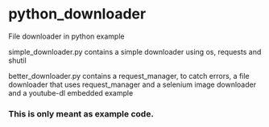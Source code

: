 # python_downloader
File downloader in python example

simple_downloader.py contains a simple downloader using os, requests and shutil

better_downloader.py contains a request_manager, to catch errors, a file downloader that uses request_manager and a selenium image downloader and a youtube-dl embedded example

### This is only meant as example code.
